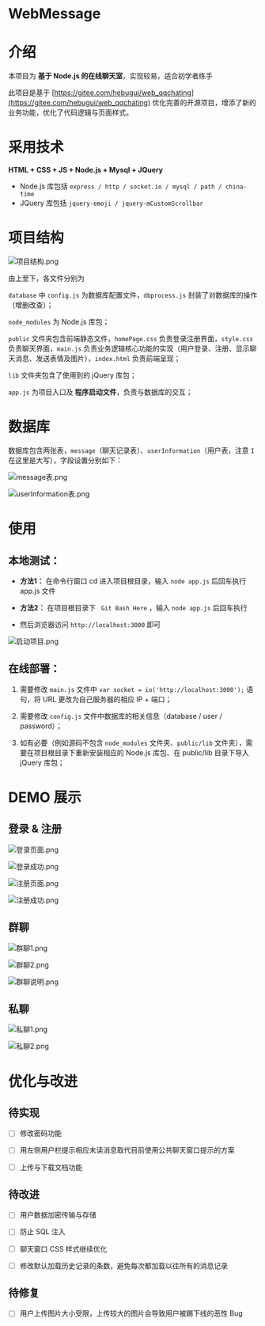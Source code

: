 # WebMessage
# 介绍
本项目为 **基于 Node.js 的在线聊天室**，实现较易，适合初学者练手

此项目是基于 [https://gitee.com/hebugui/web_qqchating](https://gitee.com/hebugui/web_qqchating) 优化完善的开源项目，增添了新的业务功能，优化了代码逻辑与页面样式。
# 采用技术
**HTML + CSS + JS + Node.js + Mysql + JQuery**

* Node.js 库包括 `express / http / socket.io / mysql / path / china-time`
* JQuery 库包括 `jquery-emoji / jquery-mCustomScrollbar`

# 项目结构
![项目结构.png](https://github.com/Ga1axyz/WebMessage/blob/main/%E9%A1%B9%E7%9B%AE%E5%B1%95%E7%A4%BA%E5%9B%BE%E7%89%87/Code_09-47-39.png)

由上至下，各文件分别为

`database` 中 `config.js` 为数据库配置文件，`dbprocess.js` 封装了对数据库的操作（增删改查）；

`node_modules` 为 Node.js 库包；

`public` 文件夹包含前端静态文件，`homePage.css` 负责登录注册界面，`style.css` 负责聊天界面，`main.js` 负责业务逻辑核心功能的实现（用户登录、注册、显示聊天消息、发送表情及图片），`index.html` 负责前端呈现；

`lib` 文件夹包含了使用到的 jQuery 库包；

`app.js` 为项目入口及 **程序启动文件**，负责与数据库的交互；

# 数据库
数据库包含两张表，`message`（聊天记录表）、`userInformation`（用户表，注意 `I` 在这里是大写），字段设置分别如下：

![message表.png](https://github.com/Ga1axyz/WebMessage/blob/main/%E9%A1%B9%E7%9B%AE%E5%B1%95%E7%A4%BA%E5%9B%BE%E7%89%87/navicat_09-44-18.png)

![userInformation表.png](https://github.com/Ga1axyz/WebMessage/blob/main/%E9%A1%B9%E7%9B%AE%E5%B1%95%E7%A4%BA%E5%9B%BE%E7%89%87/navicat_09-44-52.png)

# 使用
## 本地测试：

* **方法1：** 在命令行窗口 cd 进入项目根目录，输入 `node app.js` 后回车执行 app.js 文件

* **方法2：** 在项目根目录下 ` Git Bash Here` ，输入 `node app.js` 后回车执行

* 然后浏览器访问 `http://localhost:3000` 即可

![启动项目.png](https://github.com/Ga1axyz/WebMessage/blob/main/%E9%A1%B9%E7%9B%AE%E5%B1%95%E7%A4%BA%E5%9B%BE%E7%89%87/chrome_09-47-10.png)

## 在线部署：

1. 需要修改 `main.js` 文件中 `var socket = io('http://localhost:3000');` 语句，将 URL 更改为自己服务器的相应 IP + 端口；

1. 需要修改 `config.js` 文件中数据库的相关信息（database / user / password）；

1. 如有必要（例如源码不包含 `node_modules` 文件夹、`public/lib` 文件夹），需要在项目根目录下重新安装相应的 Node.js 库包、在 public/lib 目录下导入 jQuery 库包；

# DEMO 展示

## 登录 & 注册

![登录页面.png](https://github.com/Ga1axyz/WebMessage/blob/main/%E9%A1%B9%E7%9B%AE%E5%B1%95%E7%A4%BA%E5%9B%BE%E7%89%87/chrome_09-55-01.png)

![登录成功.png](https://github.com/Ga1axyz/WebMessage/blob/main/%E9%A1%B9%E7%9B%AE%E5%B1%95%E7%A4%BA%E5%9B%BE%E7%89%87/chrome_09-59-13.png)

![注册页面.png](https://github.com/Ga1axyz/WebMessage/blob/main/%E9%A1%B9%E7%9B%AE%E5%B1%95%E7%A4%BA%E5%9B%BE%E7%89%87/chrome_09-56-51.png)

![注册成功.png](https://github.com/Ga1axyz/WebMessage/blob/main/%E9%A1%B9%E7%9B%AE%E5%B1%95%E7%A4%BA%E5%9B%BE%E7%89%87/chrome_09-58-21.png)

## 群聊

![群聊1.png](https://github.com/Ga1axyz/WebMessage/blob/main/%E9%A1%B9%E7%9B%AE%E5%B1%95%E7%A4%BA%E5%9B%BE%E7%89%87/chrome_10-01-11.png.png)

![群聊2.png](https://github.com/Ga1axyz/WebMessage/blob/main/%E9%A1%B9%E7%9B%AE%E5%B1%95%E7%A4%BA%E5%9B%BE%E7%89%87/chrome_10-01-24.png.png)

![群聊说明.png](https://github.com/Ga1axyz/WebMessage/blob/main/%E9%A1%B9%E7%9B%AE%E5%B1%95%E7%A4%BA%E5%9B%BE%E7%89%87/chrome_10-05-13.png.png)

## 私聊

![私聊1.png](https://github.com/Ga1axyz/WebMessage/blob/main/%E9%A1%B9%E7%9B%AE%E5%B1%95%E7%A4%BA%E5%9B%BE%E7%89%87/chrome_10-08-49.png)

![私聊2.png](https://github.com/Ga1axyz/WebMessage/blob/main/%E9%A1%B9%E7%9B%AE%E5%B1%95%E7%A4%BA%E5%9B%BE%E7%89%87/chrome_10-09-53.png)

# 优化与改进
## 待实现

* [ ] 修改密码功能

* [ ] 用左侧用户栏提示相应未读消息取代目前使用公共聊天窗口提示的方案

* [ ] 上传与下载文档功能

## 待改进

* [ ] 用户数据加密传输与存储

* [ ] 防止 SQL 注入

* [ ] 聊天窗口 CSS 样式继续优化

* [ ] 修改默认加载历史记录的条数，避免每次都加载以往所有的消息记录

## 待修复

* [ ] 用户上传图片大小受限，上传较大的图片会导致用户被踢下线的恶性 Bug
